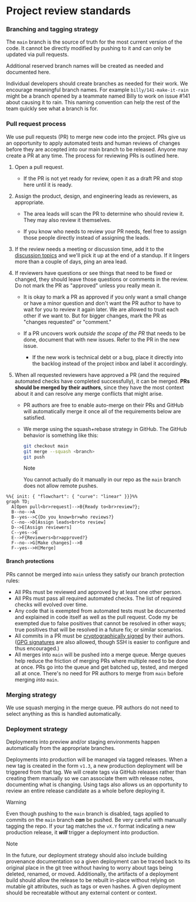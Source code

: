 # Project review standards

### Branching and tagging strategy

The `main` branch is the source of truth for the most current version of the
code. It cannot be directly modified by pushing to it and can only be updated
via pull requests.

Additional reserved branch names will be created as needed and documented here.

Individual developers should create branches as needed for their work. We
encourage meaningful branch names. For example `billy/141-make-it-rain`
might be a branch opened by a teammate named Billy to work on issue #141 about
causing it to rain. This naming convention can help the rest of the team quickly
see what a branch is for.

### Pull request process

We use pull requests (PR) to merge new code into the project. PRs give us an
opportunity to apply automated tests and human reviews of changes before they
are accepted into our main branch to be released. Anyone may create a PR at any
time. The process for reviewing PRs is outlined here.

1. Open a pull request.

   - If the PR is not yet ready for review, open it as a draft PR and stop here
     until it is ready.

2. Assign the product, design, and engineering leads as reviewers, as
   appropriate.

   - The area leads will scan the PR to determine who should review it. They may
     also review it themselves.

   - If you know who needs to review your PR needs, feel free to assign those
     people directly instead of assigning the leads.

3. If the review needs a meeting or discussion time, add it to the
   [discussion topics](https://docs.google.com/spreadsheets/d/1wd9WsmNHdLXl-smL_A63oBDRIkALJTELXcITl4iTdMs/edit#gid=1456748459)
   and we'll pick it up at the end of a standup. If it lingers more than a
   couple of days, ping an area lead.

4. If reviewers have questions or see things that need to be fixed or changed,
   they should leave those questions or comments in the review. Do not mark the
   PR as "approved" unless you really mean it.

   - It is okay to mark a PR as approved if you only want a small change or have
     a minor question and don't want the PR author to have to wait for you to
     review it again later. We are allowed to trust each other if we want to.
     But for bigger changes, mark the PR as "changes requested" or "comment."

   - If a PR uncovers work _outside the scope of the PR_ that needs to be done,
     document that with new issues. Refer to the PR in the new issue.

     - If the new work is technical debt or a bug, place it directly into the
       backlog instead of the project inbox and label it accordingly.

5. When all requested reviewers have approved a PR (and the required automated
   checks have completed successfully), it can be merged. **PRs should be merged
   by their authors**, since they have the most context about it and can resolve
   any merge conflicts that might arise.

   - PR authors are free to enable auto-merge on their PRs and GitHub will
     automatically merge it once all of the requirements below are satisfied.

   - We merge using the squash+rebase strategy in GitHub. The GitHub behavior is
     something like this:

     ```sh
     git checkout main
     git merge --squash <branch>
     git push
     ```

     > [!NOTE]  
     > You cannot actually do it manually in our repo as the `main` branch does
     > not allow remote pushes.

```mermaid
%%{ init: { "flowchart": { "curve": "linear" }}}%%
graph TD;
  A[Open pull<br>request]-->B{Ready to<br>review?};
  B--no-->A
  B--yes-->C{Do you know<br>who reviews?}
  C--no-->D[Assign leads<br>to review]
  D-->E[Assign reviewers]
  C--yes-->E
  E-->F{Reviewers<br>approved?}
  F--no-->G[Make changes]-->B
  F--yes-->H[Merge]
```

#### Branch protections

PRs cannot be merged into `main` unless they satisfy our branch protection
rules:

- All PRs must be reviewed and approved by at least one other person.
- All PRs must pass all required automated checks. The list of required checks
  will evolved over time.
- Any code that is exempted from automated tests must be documented and
  explained in code itself as well as the pull request. Code my be exempted due
  to false positives that cannot be resolved in other ways; true positives that
  will be resolved in a future fix; or similar scenarios.
- All commits in a PR must be
  [cryptographically signed](https://calebhearth.com/sign-git-with-ssh)
  by their authors.
  ([GPG signatures](https://docs.github.com/en/authentication/managing-commit-signature-verification/signing-commits)
  are also allowed, though SSH is easier to configure and thus encouraged.)
- All merges into `main` will be pushed into a merge queue. Merge queues help
  reduce the friction of merging PRs where multiple need to be done at once. PRs
  go into the queue and get batched up, tested, and merged all at once. There's
  no need for PR authors to merge from `main` before merging _into_ `main`.

### Merging strategy

We use squash merging in the merge queue. PR authors do not need to select
anything as this is handled automatically.

### Deployment strategy

Deployments into preview and/or staging environments happen automatically from
the appropriate branches.

Deployments into production will be managed via tagged releases. When a new tag
is created in the form `v1.3`, a new production deployment will be triggered
from that tag. We will create tags via GitHub releases rather than creating them
manually so we can associate them with release notes, documenting what is
changing. Using tags also allows us an opportunity to review an entire release
candidate as a whole before deploying it.

> [!WARNING]  
> Even though pushing to the `main` branch is disabled, tags applied to commits
> on the `main` branch **_can_** be pushed. Be very careful with manually
> tagging the repo. If your tag matches the `vX.Y` format indicating a new
> production release, it **_will_** trigger a deployment into production.

> [!NOTE]  
> In the future, our deployment strategy should also include building provenance
> documentation so a given deployment can be traced back to its original place
> in the git tree without having to worry about tags being deleted, renamed, or
> moved. Additionally, the artifacts of a deployment build should allow the
> release to be rebuilt in-place without relying on mutable git attributes, such
> as tags or even hashes. A given deployment should be recreatable without any
> external content or context.
